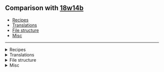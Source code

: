 ## Comparison with [18w14b](https://github.com/PixiGeko/Minecraft-generated-data/tree/18w14b)

- [Recipes](#recipes)
- [Translations](#translations)
- [File structure](#file-structure)
- [Misc](#misc)

<hr/>
<details><summary>Recipes</summary>
<details>
<summary>
List
</summary>

```diff
+ blue_ice.json
+ conduit.json
```

</details>
</details>
<details><summary>Translations</summary>
<details>
<summary>
Keys
</summary>

```diff
+ block.minecraft.blue_ice: Blue Ice
+ block.minecraft.conduit: Conduit
+ effect.conduit_power: Conduit Power
+ entity.minecraft.dolphin: Dolphin
+ item.minecraft.dolphin_spawn_egg: Spawn Dolphin
+ item.minecraft.heart_of_the_sea: Heart of the Sea
+ item.minecraft.nautilus_shell: Nautilus Shell
+ menu.savingLevel: Saving world
+ options.biomeBlendRadius: Biome Blend
```

</details>
<details>
<summary>
Changes
</summary>

```
item.minecraft.tipped_arrow.effect.turtle_master: Arrow of Tthe Turtle Master
item.minecraft.splash_potion.effect.turtle_master: Splash Potion of the Turtle Master
```

</details>
</details>
<details><summary>File structure</summary>
<details>
<summary>
data
</summary>

```diff
+ minecraft/advancements/recipes/building_blocks/blue_ice.json
+ minecraft/advancements/recipes/misc/conduit.json
+ minecraft/loot_tables/entities/dolphin.json
+ minecraft/recipes/blue_ice.json
+ minecraft/recipes/conduit.json
+ minecraft/tags/blocks/ice.json
```

</details>
<details>
<summary>
assets
</summary>

```diff
+ minecraft/blockstates/blue_ice.json
+ minecraft/blockstates/conduit.json
+ minecraft/models/block/blue_ice.json
+ minecraft/models/block/conduit.json
+ minecraft/models/item/blue_ice.json
+ minecraft/models/item/conduit.json
+ minecraft/models/item/dolphin_spawn_egg.json
+ minecraft/models/item/heart_of_the_sea.json
+ minecraft/models/item/nautilus_shell.json
+ minecraft/textures/blocks/blue_ice.png
+ minecraft/textures/entity/conduit/base.png
+ minecraft/textures/entity/conduit/cage.png
+ minecraft/textures/entity/conduit/entity_core.png
+ minecraft/textures/entity/conduit/wind_vertical.png
+ minecraft/textures/entity/conduit/wind.png
+ minecraft/textures/entity/dolphin.png
+ minecraft/textures/items/heart_of_the_sea.png
+ minecraft/textures/items/nautilus_shell.png
```

</details>
</details>
<details><summary>Misc</summary>
<details>
<summary>
splashes
</summary>

```diff
+ Thank you for the fish!
```

</details>
</details>